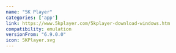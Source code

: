 ```yaml
---
name: "5K Player"
categories: ['app']
link: https://www.5kplayer.com/5kplayer-download-windows.htm
compatibility: emulation
versionFrom: "6.9.0.0"
icon: 5KPlayer.svg
---
```


